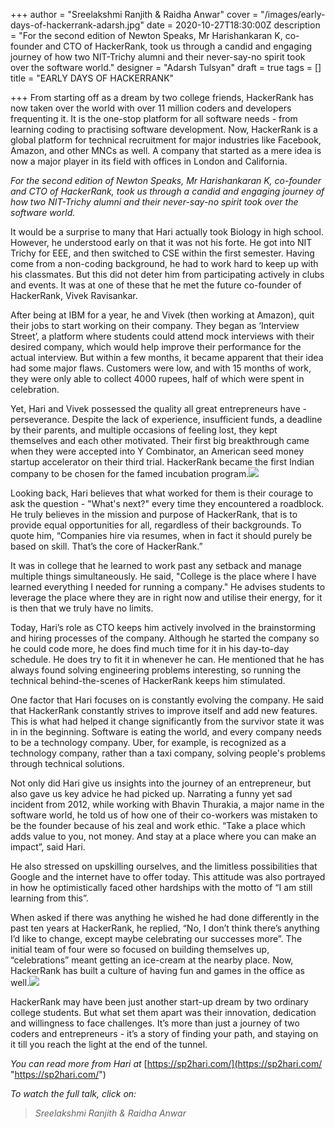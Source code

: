 +++
author = "Sreelakshmi Ranjith & Raidha Anwar"
cover = "/images/early-days-of-hackerrank-adarsh.jpg"
date = 2020-10-27T18:30:00Z
description = "For the second edition of Newton Speaks, Mr Harishankaran K, co-founder and CTO of HackerRank, took us through a candid and engaging journey of how two NIT-Trichy alumni and their never-say-no spirit took over the software world."
designer = "Adarsh Tulsyan"
draft = true
tags = []
title = "EARLY DAYS OF HACKERRANK"

+++
From starting off as a dream by two college friends, HackerRank has now taken over the world with over 11 million coders and developers frequenting it. It is the one-stop platform for all software needs - from learning coding to practising software development. Now, HackerRank is a global platform for technical recruitment for major industries like Facebook, Amazon, and other MNCs as well. A company that started as a mere idea is now a major player in its field with offices in London and California.

_For the second edition of Newton Speaks, Mr Harishankaran K, co-founder and CTO of HackerRank, took us through a candid and engaging journey of how two NIT-Trichy alumni and their never-say-no spirit took over the software world._

It would be a surprise to many that Hari actually took Biology in high school. However, he understood early on that it was not his forte. He got into NIT Trichy for EEE, and then switched to CSE within the first semester. Having come from a non-coding background, he had to work hard to keep up with his classmates. But this did not deter him from participating actively in clubs and events. It was at one of these that he met the future co-founder of HackerRank, Vivek Ravisankar.

After being at IBM for a year, he and Vivek (then working at Amazon), quit their jobs to start working on their company. They began as ‘Interview Street’, a platform where students could attend mock interviews with their desired company, which would help improve their performance for the actual interview. But within a few months, it became apparent that their idea had some major flaws. Customers were low, and with 15 months of work, they were only able to collect 4000 rupees, half of which were spent in celebration.

Yet, Hari and Vivek possessed the quality all great entrepreneurs have - perseverance. Despite the lack of experience, insufficient funds, a deadline by their parents, and multiple occasions of feeling lost, they kept themselves and each other motivated. Their first big breakthrough came when they were accepted into Y Combinator, an American seed money startup accelerator on their third trial. HackerRank became the first Indian company to be chosen for the famed incubation program.![](/images/13.PNG)

Looking back, Hari believes that what worked for them is their courage to ask the question - "What's next?" every time they encountered a roadblock. He truly believes in the mission and purpose of HackerRank, that is to provide equal opportunities for all, regardless of their backgrounds. To quote him, “Companies hire via resumes, when in fact it should purely be based on skill. That’s the core of HackerRank.”

It was in college that he learned to work past any setback and manage multiple things simultaneously. He said, "College is the place where I have learned everything I needed for running a company." He advises students to leverage the place where they are in right now and utilise their energy, for it is then that we truly have no limits.

Today, Hari’s role as CTO keeps him actively involved in the brainstorming and hiring processes of the company. Although he started the company so he could code more, he does find much time for it in his day-to-day schedule. He does try to fit it in whenever he can. He mentioned that he has always found solving engineering problems interesting, so running the technical behind-the-scenes of HackerRank keeps him stimulated.

One factor that Hari focuses on is constantly evolving the company. He said that HackerRank constantly strives to improve itself and add new features. This is what had helped it change significantly from the survivor state it was in in the beginning. Software is eating the world, and every company needs to be a technology company. Uber, for example, is recognized as a technology company, rather than a taxi company, solving people's problems through technical solutions.

Not only did Hari give us insights into the journey of an entrepreneur, but also gave us key advice he had picked up. Narrating a funny yet sad incident from 2012, while working with Bhavin Thurakia, a major name in the software world, he told us of how one of their co-workers was mistaken to be the founder because of his zeal and work ethic. “Take a place which adds value to you, not money. And stay at a place where you can make an impact”, said Hari.

He also stressed on upskilling ourselves, and the limitless possibilities that Google and the internet have to offer today. This attitude was also portrayed in how he optimistically faced other hardships with the motto of “I am still learning from this”.

When asked if there was anything he wished he had done differently in the past ten years at HackerRank, he replied, “No, I don’t think there’s anything I’d like to change, except maybe celebrating our successes more”. The initial team of four were so focused on building themselves up, “celebrations” meant getting an ice-cream at the nearby place. Now, HackerRank has built a culture of having fun and games in the office as well.![](/images/41.PNG)

HackerRank may have been just another start-up dream by two ordinary college students. But what set them apart was their innovation, dedication and willingness to face challenges. It’s more than just a journey of two coders and entrepreneurs - it’s a story of finding your path, and staying on it till you reach the light at the end of the tunnel.

_You can read more from Hari at_ [https://sp2hari.com/](https://sp2hari.com/ "https://sp2hari.com/")

_To watch the full talk, click on:_

> _Sreelakshmi Ranjith & Raidha Anwar_